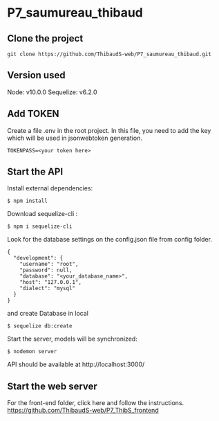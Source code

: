 # P7_saumureau_thibaud
## Clone the project 
```
git clone https://github.com/ThibaudS-web/P7_saumureau_thibaud.git
```
## Version used
Node: v10.0.0
Sequelize: v6.2.0

## Add TOKEN

Create a file .env in the root project. In this file, you need to add the key which will be used in jsonwebtoken generation.

```
TOKENPASS=<your token here>
```

## Start the API

Install external dependencies:
```
$ npm install
```
Download sequelize-cli :
```
$ npm i sequelize-cli
```
Look for the database settings on the config.json file from config folder.
```
{
  "development": {
    "username": "root", 
    "password": null,
    "database": "<your_database_name>",
    "host": "127.0.0.1",
    "dialect": "mysql"
  }
}

```
and create Database in local
```
$ sequelize db:create
```

Start the server, models will be synchronized:
```
$ nodemon server
```

API should be available at http://localhost:3000/

## Start the web server

For the front-end folder, click here and follow the instructions.
https://github.com/ThibaudS-web/P7_ThibS_frontend

